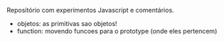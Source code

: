 Repositório com experimentos Javascript e comentários.

* objetos: as primitivas sao objetos!
* function: movendo funcoes para o prototype (onde eles pertencem)



